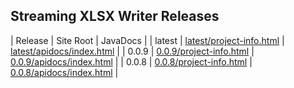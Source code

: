 ## Streaming XLSX Writer Releases

| Release | Site Root | JavaDocs |
| latest | [latest/project-info.html](https://Yaytay.github.io/params4j/latest/project-info.html) | [latest/apidocs/index.html](https://Yaytay.github.io/params4j/latest/apidocs/index.html) | 
| 0.0.9 | [0.0.9/project-info.html](https://Yaytay.github.io/params4j/0.0.9/project-info.html) | [0.0.9/apidocs/index.html](https://Yaytay.github.io/params4j/0.0.9/apidocs/index.html) | 
| 0.0.8 | [0.0.8/project-info.html](https://Yaytay.github.io/params4j/0.0.8/project-info.html) | [0.0.8/apidocs/index.html](https://Yaytay.github.io/params4j/0.0.8/apidocs/index.html) | 
